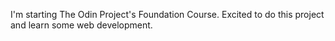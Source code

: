 I'm starting The Odin Project's Foundation Course. Excited to do this project and learn some web development.
